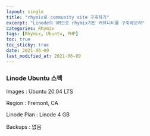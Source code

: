 ```yaml
---
layout: single
title: "rhymix로 community site 구축하기"
excerpt: "Linode의 VM으로 rhymix기반 커뮤니티를 구축해보자"
categories: Rhymix
tags: [Rhymix, Ubuntu, PHP]
toc: true
toc_sticky: true
date: 2021-06-09
last_modified_at: 2021-06-09
---
```


### Linode Ubuntu 스펙



Images : Ubuntu 20.04 LTS

Region : Fremont, CA

Linode Plan : Linode 4 GB

Backups : 없음


